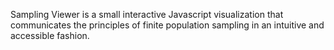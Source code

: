 Sampling Viewer is a small interactive Javascript visualization that communicates the principles of finite population
sampling in an intuitive and accessible fashion.

